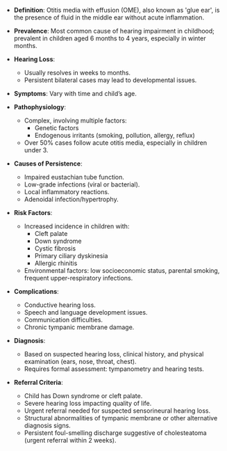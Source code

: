 - **Definition**: Otitis media with effusion (OME), also known as 'glue ear', is the presence of fluid in the middle ear without acute inflammation.
  
- **Prevalence**: Most common cause of hearing impairment in childhood; prevalent in children aged 6 months to 4 years, especially in winter months.

- **Hearing Loss**: 
  - Usually resolves in weeks to months.
  - Persistent bilateral cases may lead to developmental issues.

- **Symptoms**: Vary with time and child’s age.

- **Pathophysiology**: 
  - Complex, involving multiple factors:
    - Genetic factors
    - Endogenous irritants (smoking, pollution, allergy, reflux)
  - Over 50% cases follow acute otitis media, especially in children under 3.

- **Causes of Persistence**:
  - Impaired eustachian tube function.
  - Low-grade infections (viral or bacterial).
  - Local inflammatory reactions.
  - Adenoidal infection/hypertrophy.

- **Risk Factors**:
  - Increased incidence in children with:
    - Cleft palate
    - Down syndrome
    - Cystic fibrosis
    - Primary ciliary dyskinesia
    - Allergic rhinitis
  - Environmental factors: low socioeconomic status, parental smoking, frequent upper-respiratory infections.

- **Complications**:
  - Conductive hearing loss.
  - Speech and language development issues.
  - Communication difficulties.
  - Chronic tympanic membrane damage.

- **Diagnosis**:
  - Based on suspected hearing loss, clinical history, and physical examination (ears, nose, throat, chest).
  - Requires formal assessment: tympanometry and hearing tests.

- **Referral Criteria**:
  - Child has Down syndrome or cleft palate.
  - Severe hearing loss impacting quality of life.
  - Urgent referral needed for suspected sensorineural hearing loss.
  - Structural abnormalities of tympanic membrane or other alternative diagnosis signs.
  - Persistent foul-smelling discharge suggestive of cholesteatoma (urgent referral within 2 weeks).